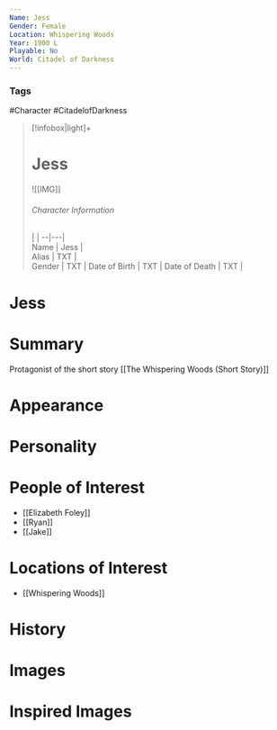 ```yaml
---
Name: Jess  
Gender: Female
Location: Whispering Woods
Year: 1900 L
Playable: No
World: Citadel of Darkness
---
```


### Tags
#Character #CitadelofDarkness

> [!infobox|light]+  
> # Jess  
> ![[IMG]]  
> ###### Character Information
>  |   |
> --|---|  
> Name | Jess |  
> Alias | TXT |  
> Gender | TXT |
> Date of Birth | TXT |
> Date of Death | TXT |

# Jess

# Summary
Protagonist of the short story [[The Whispering Woods (Short Story)]]

# Appearance

# Personality

# People of Interest
- [[Elizabeth Foley]]
- [[Ryan]]
- [[Jake]]
# Locations of Interest
- [[Whispering Woods]]

# History

# Images

# Inspired Images
